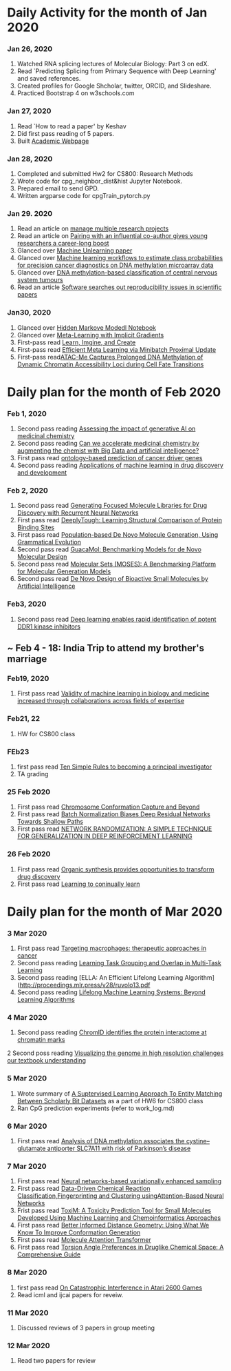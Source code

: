 # Daily Activity for the month of Jan 2020 

### Jan 26, 2020
  1. Watched RNA splicing lectures of Molecular Biology: Part 3 on edX.
  2. Read `Predicting Splicing from Primary Sequence with Deep Learning' and saved references. 
  3. Created profiles for Google Shcholar, twitter, ORCID, and Slideshare.
  4. Practiced Bootstrap 4 on w3schools.com


### Jan 27, 2020
  1. Read `How to read a paper' by Keshav
  2. Did first pass reading of 5 papers. 
  3. Built [Academic Webpage](https://www.cs.odu.edu/~sdodlapa/)
### Jan 28, 2020
  1. Completed and submitted Hw2 for CS800: Research Methods
  2. Wrote code for cpg_neighbor_dist&hist Jupyter Notebook. 
  3. Prepared email to send GPD.
  4. Written argparse code for cpgTrain_pytorch.py
  
### Jan 29. 2020
  1. Read an article on [manage multiple research projects](https://www.natureindex.com/news-blog/simple-tool-can-help-manage-multiple-research-science-projects)
  2. Read an article on [Pairing with an influential co-author gives young researchers a career-long boost](https://www.natureindex.com/news-blog/high-profile-co-author-gives-young-researchers-scientists-career-long-advantage)
  3. Glanced over [Machine Unlearning paper](https://arxiv.org/abs/1912.03817)
  4. Glanced over [Machine learning workflows to estimate class probabilities for precision cancer diagnostics on DNA methylation microarray data](https://www.nature.com/articles/s41596-019-0251-6?WT.mc_id=TWT_NatureProtocols#Abs1)
  5. Glanced over [DNA methylation-based classification of central nervous system tumours](https://www.nature.com/articles/nature26000#Abs1)
  6. Read an article [Software searches out reproducibility issues in scientific papers](https://www.natureindex.com/news-blog/software-searches-out-reproducibility-issues-in-scientific-papers)
  
### Jan30, 2020
  1. Glanced over [Hidden Markove Modedl Notebook](https://colab.research.google.com/drive/1IUe9lfoIiQsL49atSOgxnCmMR_zJazKI#scrollTo=_rWFkdjYOlk8)
  2. Glanced over [Meta-Learning with Implicit Gradients](https://papers.nips.cc/paper/8306-meta-learning-with-implicit-gradients.pdf)
  3. First-pass read [Learn, Imgine, and Create](https://papers.nips.cc/paper/8375-learn-imagine-and-create-text-to-image-generation-from-prior-knowledge.pdf)
  4. First-pass read [Efficient Meta Learning via Minibatch Proximal Update](https://papers.nips.cc/paper/8432-efficient-meta-learning-via-minibatch-proximal-update.pdf)
  5. First-pass read[ATAC-Me Captures Prolonged DNA Methylation of
Dynamic Chromatin Accessibility Loci during Cell Fate Transitions](https://www.cell.com/molecular-cell/fulltext/S1097-2765(20)30004-6?rss=yes&utm_source=dlvr.it&utm_medium=twitter)

# Daily plan for the month of Feb 2020 

### Feb 1, 2020
  1. Second pass reading [Assessing the impact of generative AI on medicinal chemistry](https://www.nature.com/articles/s41587-020-0418-2)
  2. Second pass reading [Can we accelerate medicinal chemistry by augmenting the chemist with Big Data and artificial intelligence?](https://www.sciencedirect.com/science/article/pii/S1359644617305780?via%3Dihub)
  3. First pass read [ontology-based prediction of cancer driver genes](https://www.nature.com/articles/s41598-019-53454-1)
  4. Second pass reading [Applications of machine learning in drug discovery and development](https://www.nature.com/articles/s41573-019-0024-5)
  
### Feb 2, 2020
  1. Second pass read [Generating Focused Molecule Libraries for Drug Discovery with
Recurrent Neural Networks](https://pubs.acs.org/doi/full/10.1021/acscentsci.7b00512)
  2. First pass read [DeeplyTough: Learning Structural Comparison of Protein Binding Sites](https://www.biorxiv.org/content/10.1101/600304v1.full.pdf)
  3. First pass read [Population-based De Novo Molecule Generation, Using Grammatical Evolution](https://www.journal.csj.jp/doi/pdf/10.1246/cl.180665)
  4. Second pass read [GuacaMol: Benchmarking Models for de Novo Molecular Design](https://pubs.acs.org/doi/10.1021/acs.jcim.8b00839)
  5. Second pass read [Molecular Sets (MOSES): A Benchmarking Platform for Molecular Generation Models](https://arxiv.org/abs/1811.12823)
  6. Second pass read [De Novo Design of Bioactive Small Molecules by Artificial
Intelligence](https://onlinelibrary.wiley.com/doi/full/10.1002/minf.201700153)
  
  
### Feb3, 2020
   1. Second pass read [Deep learning enables rapid identification of potent DDR1 kinase inhibitors](https://www.nature.com/articles/s41587-019-0224-x)

## ~ Feb 4 - 18: India Trip to attend my brother's marriage

### Feb19, 2020
   1. First pass read [Validity of machine learning in biology and medicine increased through collaborations across fields of expertise](https://www.nature.com/articles/s42256-019-0139-8) 

### Feb21, 22 
  1. HW for CS800 class
  
### FEb23
  1. first pass read [Ten Simple Rules to becoming a principal investigator](https://journals.plos.org/ploscompbiol/article?id=10.1371/journal.pcbi.1007448)
  2. TA grading

### 25 Feb 2020
  1. First pass read [Chromosome Conformation Capture and Beyond](https://www.cell.com/molecular-cell/fulltext/S1097-2765(19)30951-7?rss=yes&utm_source=dlvr.it&utm_medium=twitter)
  2. First pass read [Batch Normalization Biases Deep Residual Networks Towards Shallow Paths](https://arxiv.org/abs/2002.10444)
  3. First pass read [NETWORK RANDOMIZATION:
A SIMPLE TECHNIQUE FOR GENERALIZATION
IN DEEP REINFORCEMENT LEARNING](https://arxiv.org/abs/1910.05396)

### 26 Feb 2020
  1. First pass read [Organic synthesis provides opportunities
to transform drug discovery](https://www.nature.com/articles/s41557-018-0021-z%C2%A0#Abs1)
2. First pass read [Learning to coninually learn](https://arxiv.org/pdf/2002.09571.pdf?)


# Daily plan for the month of Mar 2020 
### 3 Mar 2020
  1. First pass read [Targeting macrophages: therapeutic approaches in cancer](https://www.nature.com/articles/nrd.2018.169.epdf?shared_access_token=Vu9pbxq_4FdlelBHPKJKwtRgN0jAjWel9jnR3ZoTv0Oxr6wyJc5rqgDCk0kf8Lx-Liqtx4HCT4l5E_VZ2JoHblYTzJvfMvcHLUxW43k-JfefmW1VN3fUs8Y_INs2LC0m)
  2. Second pass reading [Learning Task Grouping and Overlap in Multi-Task Learning](https://arxiv.org/abs/1206.6417)
  3. Second pass reading [ELLA: An Efficient Lifelong Learning Algorithm](http://proceedings.mlr.press/v28/ruvolo13.pdf
  4. Second pass reading [Lifelong Machine Learning Systems: Beyond Learning Algorithms](https://www.aaai.org/ocs/index.php/SSS/SSS13/paper/view/5802/5977)
  
### 4 Mar 2020
  1. Second pass reading [ChromID identifies the protein interactome at
chromatin marks](https://www.nature.com/articles/s41587-020-0434-2#article-info)

  2 Second poss reading [Visualizing the genome in high resolution challenges our textbook understanding](https://www.nature.com/articles/s41592-020-0758-3#article-info)
  
### 5 Mar 2020
  1. Wrote summary of [A Suptervised Learning Approach To Entity Matching Between Scholarly Bit Datasets](https://dl.acm.org/doi/10.1145/3148011.3154470) as a part of HW6 for CS800 class
  2. Ran CpG prediction experiments (refer to work_log.md)
### 6 Mar 2020
  1. First pass read [Analysis of DNA methylation associates the cystine–glutamate antiporter SLC7A11 with risk of Parkinson’s disease](https://www.nature.com/articles/s41467-020-15065-7.pdf)
### 7 Mar 2020
  1. First pass read [Neural networks-based variationally enhanced sampling](https://www.pnas.org/content/116/36/17641?utm_source=hootsuite&utm_medium=twitter&utm_term=&utm_content=0e3a92e9-e88e-485a-8063-f65566c2b585&utm_campaign=General)
  2. First pass read [Data-Driven Chemical Reaction Classification,Fingerprinting and Clustering usingAttention-Based Neural Networks](https://chemrxiv.org/articles/Data-Driven_Chemical_Reaction_Classification_with_Attention-Based_Neural_Networks/9897365)
  3. Frist pass read [ToxiM: A Toxicity Prediction Tool for Small Molecules Developed Using Machine Learning and Chemoinformatics Approaches](https://www.frontiersin.org/articles/10.3389/fphar.2017.00880/full)
  4. First pass read [Better Informed Distance Geometry: Using What We Know To
Improve Conformation Generation](https://pubs.acs.org/doi/abs/10.1021/acs.jcim.5b00654)
  5. First pass read [Molecule Attention Transformer](https://arxiv.org/pdf/2002.08264.pdf)
  6. First pass read [Torsion Angle Preferences in Druglike Chemical Space: A Comprehensive Guide](https://pubs.acs.org/doi/10.1021/jm3016816)
### 8 Mar 2020
  1. first pass read [On Catastrophic Interference in Atari 2600 Games](https://arxiv.org/pdf/2002.12499.pdf)
  2. Read icml and ijcai papers for reveiw.
### 11 Mar 2020
  1. Discussed reviews of 3 papers in group meeting
### 12 Mar 2020
  1. Read two papers for review
